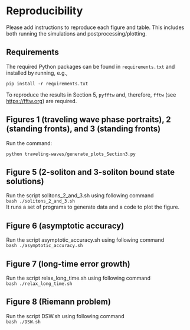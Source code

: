 # Reproducibility

Please add instructions to reproduce each figure and table.
This includes both running the simulations and postprocessing/plotting.
## Requirements
The required Python packages can be found in `requirements.txt` and installed by running, e.g.,

 `pip install -r requirements.txt`
 
 To reproduce the results in Section 5, `pyfftw` and, therefore, `fftw` (see https://fftw.org) are required.

## Figures 1 (traveling wave phase portraits), 2 (standing fronts), and 3 (standing fronts)
Run the command: 

`python traveling-waves/generate_plots_Section3.py`


## Figure 5 (2-soliton and 3-soliton bound state solutions)
Run the script solitons_2_and_3.sh using following command    
 `bash ./solitons_2_and_3.sh `      
It runs a set of programs to generate data and a code to plot the figure.



## Figure 6 (asymptotic accuracy)
Run the script asymptotic_accuracy.sh using following command    
 `bash ./asymptotic_accuracy.sh`


## Figure 7 (long-time error growth)
Run the script relax_long_time.sh  using following command    
 `bash ./relax_long_time.sh ` 


## Figure 8 (Riemann problem)
Run the script DSW.sh  using following command    
 `bash ./DSW.sh `    
